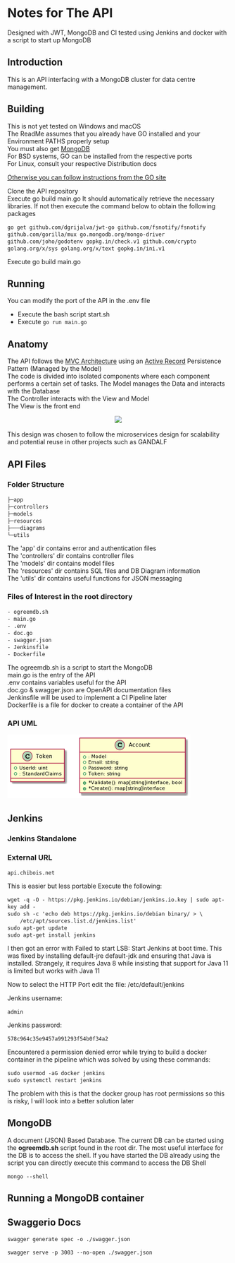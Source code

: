 # Notes for The API
Designed with JWT, MongoDB and CI tested using Jenkins and docker with a
script to start up MongoDB


Introduction
------------
This is an API interfacing with a MongoDB cluster for data centre management.


Building
------------
This is not yet tested on Windows and macOS   
The ReadMe assumes that you already have GO installed and your Environment PATHS properly setup  
You must also get [MongoDB](https://docs.mongodb.com/manual/installation/)  
For BSD systems, GO can be installed from the respective ports  
For Linux, consult your respective Distribution docs  

[Otherwise you can follow instructions from the GO site](https://golang.org/doc/install)  
   
  Clone the API repository  
  Execute go build main.go It should automatically retrieve the necessary libraries. If not then execute the command below to obtain the following packages
  ```
  go get github.com/dgrijalva/jwt-go github.com/fsnotify/fsnotify github.com/gorilla/mux go.mongodb.org/mongo-driver github.com/joho/godotenv gopkg.in/check.v1 github.com/crypto golang.org/x/sys golang.org/x/text gopkg.in/ini.v1  
  ```  

   Execute go build main.go


Running
-------------
You can modify the port of the API in the .env file 
 - Execute the bash script start.sh
 - Execute ```go run main.go```

Anatomy
-------------
The API follows the [MVC Architecture](https://en.wikipedia.org/wiki/Model%E2%80%93view%E2%80%93controller) using an [Active Record](https://en.wikipedia.org/wiki/Active_record_pattern) Persistence Pattern (Managed by the Model)   
The code is divided into isolated components where each component performs a certain set of tasks. The Model manages the Data and interacts with the Database   
The Controller interacts with the View and Model   
The View is the front end   
<p align="center">
  <img src="https://upload.wikimedia.org/wikipedia/commons/thumb/a/a0/MVC-Process.svg/218px-MVC-Process.svg.png">
</p>


   
This design was chosen to follow the microservices design for scalability and potential reuse in other projects such as GANDALF
   
API Files
-------------
   
### Folder Structure   
```
├─app   
├─controllers   
├─models    
├─resources   
├───diagrams   
└─utils   
```
    

The 'app' dir contains error and authentication files  
The 'controllers' dir contains controller files  
The 'models' dir contains model files  
The 'resources' dir contains SQL files and DB Diagram information   
The 'utils' dir contains useful functions for JSON messaging

### Files of Interest in the root directory  
```
- ogreemdb.sh   
- main.go  
- .env   
- doc.go   
- swagger.json   
- Jenkinsfile   
- Dockerfile   
```

   
The ogreemdb.sh is a script to start the MongoDB   
main.go is the entry of the API  
.env contains variables useful for the API  
doc.go & swagger.json are OpenAPI documentation files   
Jenkinsfile will be used to implement a CI Pipeline later  
Dockerfile is a file for docker to create a container of the API  





### API UML   
![image info](./resources/diagrams/UML.png)




Jenkins
--------------------------

### Jenkins Standalone

### External URL
```
api.chibois.net
```

This is easier but less portable 
Execute the following:
```
wget -q -O - https://pkg.jenkins.io/debian/jenkins.io.key | sudo apt-key add -
sudo sh -c 'echo deb https://pkg.jenkins.io/debian binary/ > \
    /etc/apt/sources.list.d/jenkins.list'
sudo apt-get update
sudo apt-get install jenkins
```

I then got an error with Failed to start LSB: Start Jenkins at boot time.
This was fixed by installing default-jre default-jdk and ensuring that
Java is installed. Strangely, it requires Java 8 while insisting that support
for Java 11 is limited but works with Java 11

Now to select the HTTP Port edit the file: /etc/default/jenkins

Jenkins username: 
```
admin
``` 
Jenkins password: 
```
578c964c35e9457a991293f54b0f34a2
```

Encountered a permission denied error while trying to build a docker container in the pipeline which was solved by using these commands:
```
sudo usermod -aG docker jenkins
sudo systemctl restart jenkins
```
The problem with this is that the docker group has root permissions so this is risky, I will look into a better solution later

MongoDB
--------------------------
A document (JSON) Based Database. The current DB can be started using the **ogreemdb.sh** script found in the root dir. The most useful interface for the DB is to access the shell. If you have started the DB already using the script you can directly execute this command to access the DB Shell
```
mongo --shell
```

Running a MongoDB container
--------------------------


Swaggerio Docs
--------------------------
```
swagger generate spec -o ./swagger.json
```
```
swagger serve -p 3003 --no-open ./swagger.json
```
